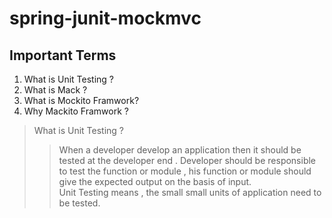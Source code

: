 # spring-junit-mockmvc

Important Terms
----
1. What is Unit Testing ?
2. What is Mack ?
3. What is Mockito Framwork?
4. Why Mackito Framwork ?

>What is Unit Testing ?
>> When a developer develop an application then it should be tested at the developer end . Developer should be responsible to test the function or module ,
 his function or module should give the expected output on the basis of input.</br>
>> Unit Testing means , the small small units of application need to be tested.
